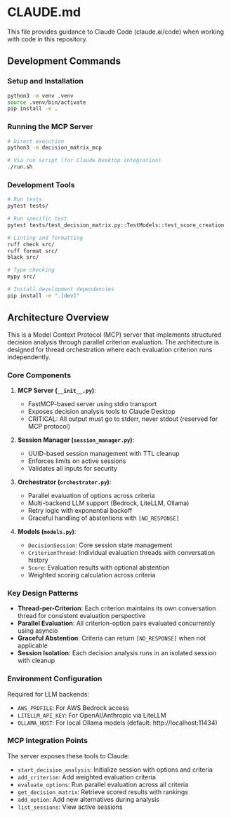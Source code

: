 # CLAUDE.md

This file provides guidance to Claude Code (claude.ai/code) when working with code in this repository.

## Development Commands

### Setup and Installation
```bash
python3 -m venv .venv
source .venv/bin/activate
pip install -e .
```

### Running the MCP Server
```bash
# Direct execution
python3 -m decision_matrix_mcp

# Via run script (for Claude Desktop integration)
./run.sh
```

### Development Tools
```bash
# Run tests
pytest tests/

# Run specific test
pytest tests/test_decision_matrix.py::TestModels::test_score_creation

# Linting and formatting
ruff check src/
ruff format src/
black src/

# Type checking
mypy src/

# Install development dependencies
pip install -e ".[dev]"
```

## Architecture Overview

This is a Model Context Protocol (MCP) server that implements structured decision analysis through parallel criterion evaluation. The architecture is designed for thread orchestration where each evaluation criterion runs independently.

### Core Components

1. **MCP Server (`__init__.py`)**: 
   - FastMCP-based server using stdio transport
   - Exposes decision analysis tools to Claude Desktop
   - CRITICAL: All output must go to stderr, never stdout (reserved for MCP protocol)

2. **Session Manager (`session_manager.py`)**:
   - UUID-based session management with TTL cleanup
   - Enforces limits on active sessions
   - Validates all inputs for security

3. **Orchestrator (`orchestrator.py`)**:
   - Parallel evaluation of options across criteria
   - Multi-backend LLM support (Bedrock, LiteLLM, Ollama)
   - Retry logic with exponential backoff
   - Graceful handling of abstentions with `[NO_RESPONSE]`

4. **Models (`models.py`)**:
   - `DecisionSession`: Core session state management
   - `CriterionThread`: Individual evaluation threads with conversation history
   - `Score`: Evaluation results with optional abstention
   - Weighted scoring calculation across criteria

### Key Design Patterns

- **Thread-per-Criterion**: Each criterion maintains its own conversation thread for consistent evaluation perspective
- **Parallel Evaluation**: All criterion-option pairs evaluated concurrently using asyncio
- **Graceful Abstention**: Criteria can return `[NO_RESPONSE]` when not applicable
- **Session Isolation**: Each decision analysis runs in an isolated session with cleanup

### Environment Configuration

Required for LLM backends:
- `AWS_PROFILE`: For AWS Bedrock access
- `LITELLM_API_KEY`: For OpenAI/Anthropic via LiteLLM
- `OLLAMA_HOST`: For local Ollama models (default: http://localhost:11434)

### MCP Integration Points

The server exposes these tools to Claude:
- `start_decision_analysis`: Initialize session with options and criteria
- `add_criterion`: Add weighted evaluation criteria
- `evaluate_options`: Run parallel evaluation across all criteria
- `get_decision_matrix`: Retrieve scored results with rankings
- `add_option`: Add new alternatives during analysis
- `list_sessions`: View active sessions